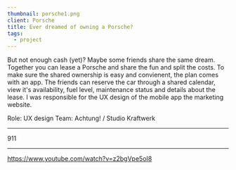 ```yaml
---
thumbnail: porsche1.png
client: Porsche
title: Ever dreamed of owning a Porsche?
tags:
  - project
---
```


But not enough cash (yet)? Maybe some friends share the same dream. Together you can lease a Porsche and share the fun and split the costs. To make sure the shared ownership is easy and convienent, the plan comes with an app. The friends can reserve the car through a shared calendar, view it's availability, fuel level, maintenance status and details about the lease. I was responsible for the UX design of the mobile app the marketing website.

Role: UX design
Team: Achtung! / Studio Kraftwerk

---

911

---

https://www.youtube.com/watch?v=z2bgVpe5oI8
